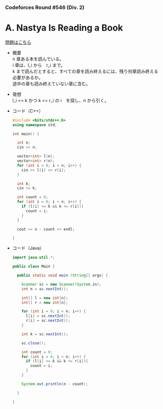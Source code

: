 ### Codeforces Round #546 (Div. 2)

# A. Nastya Is Reading a Book

  [問題はこちら](https://codeforces.com/problemset/problem/1136/A)
  
- 概要<br>
  n 章ある本を読んでいる。<br>
  i 章は、l_i から　r_i まで。<br>
  k まで読んだとすると、すべての章を読み終えるには、残り何章読み終える必要があるか。<br>
  途中の章も読み終えていない章に含む。

  
- 発想<br>
  l_i <= k かつ k <= r_i の i　を探し、n から引く。
  
  
- コード（C++）

  ```cpp
  #include <bits/stdc++.h>
  using namespace std;

  int main() {

    int n;
    cin >> n;

    vector<int> l(n);
    vector<int> r(n);
    for (int i = 0; i < n; i++) {
      cin >> l[i] >> r[i];
    }

    int k;
    cin >> k;

    int count = 0;
    for (int i = 0; i < n; i++) {
      if (l[i] <= k && k <= r[i]){
        count = i;
      }
    }

    cout << n - count << endl;

  }
  ```
  
- コード（Java）

  ```java
  import java.util.*;

  public class Main {

    public static void main (String[] args) {

      Scanner sc = new Scanner(System.in);
      int n = sc.nextInt();

      int[] l = new int[n];
      int[] r = new int[n];

      for (int i = 0; i < n; i++) {
        l[i] = sc.nextInt();
        r[i] = sc.nextInt();
      }

      int k = sc.nextInt();

      sc.close();

      int count = 0;
      for (int i = 0; i < n; i++) {
        if (l[i] <= k && k <= r[i]){
          count = i;
        }
      }

      System.out.println(n - count);

    }

  }
  ```
    